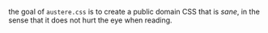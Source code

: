 

the goal of `austere.css` is to create a public domain CSS that is *sane*, in the sense that it does not hurt the eye when reading.
